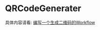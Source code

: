 # QRCodeGenerater
具体内容请看:
[编写一个生成二维码的Workflow](http://minbaba.cn/2018/03/09/%E7%BC%96%E5%86%99%E4%B8%80%E4%B8%AA%E7%94%9F%E6%88%90%E4%BA%8C%E7%BB%B4%E7%A0%81%E7%9A%84workflow/)
